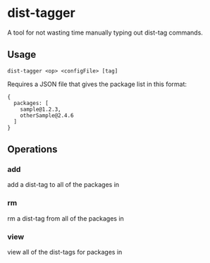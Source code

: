 # dist-tagger

A tool for not wasting time manually typing out dist-tag commands.

## Usage

`dist-tagger <op> <configFile> [tag]`

Requires a JSON file that gives the package list in
this format:
```
{
  packages: [
    sample@1.2.3,
    otherSample@2.4.6
  ]
}
```

## Operations

### add
add a dist-tag to all of the packages in <configFile>
### rm
rm a dist-tag from all of the packages in <configFile>
### view
view all of the dist-tags for packages in <configFile>
